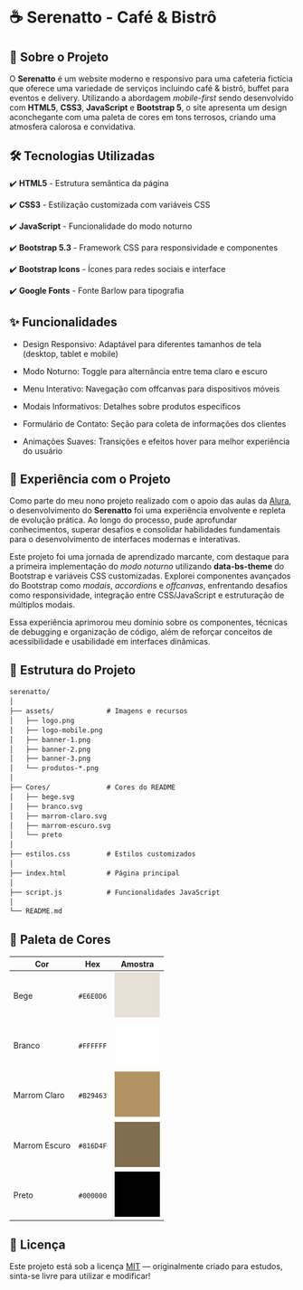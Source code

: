 # ☕ Serenatto - Café & Bistrô

## 📌 Sobre o Projeto

O **Serenatto** é um website moderno e responsivo para uma cafeteria fictícia que oferece uma variedade de serviços incluindo café & bistrô, buffet para eventos e delivery. Utilizando a abordagem *mobile-first* sendo desenvolvido com **HTML5**, **CSS3**, **JavaScript** e **Bootstrap 5**, o site apresenta um design aconchegante com uma paleta de cores em tons terrosos, criando uma atmosfera calorosa e convidativa.

## 🛠️ Tecnologias Utilizadas

✔️ **HTML5** - Estrutura semântica da página

✔️ **CSS3** - Estilização customizada com variáveis CSS

✔️ **JavaScript** - Funcionalidade do modo noturno

✔️ **Bootstrap 5.3** - Framework CSS para responsividade e componentes

✔️ **Bootstrap Icons** - Ícones para redes sociais e interface

✔️ **Google Fonts** - Fonte Barlow para tipografia

## ✨ Funcionalidades

- Design Responsivo: Adaptável para diferentes tamanhos de tela (desktop, tablet e mobile)

- Modo Noturno: Toggle para alternância entre tema claro e escuro

- Menu Interativo: Navegação com offcanvas para dispositivos móveis

- Modais Informativos: Detalhes sobre produtos específicos

- Formulário de Contato: Seção para coleta de informações dos clientes

- Animações Suaves: Transições e efeitos hover para melhor experiência do usuário  

## 🚀 Experiência com o Projeto

Como parte do meu nono projeto realizado com o apoio das aulas da [Alura](https://www.alura.com.br/), o desenvolvimento do **Serenatto** foi uma experiência envolvente e repleta de evolução prática. Ao longo do processo, pude aprofundar conhecimentos, superar desafios e consolidar habilidades fundamentais para o desenvolvimento de interfaces modernas e interativas.

Este projeto foi uma jornada de aprendizado marcante, com destaque para a primeira implementação do *modo noturno* utilizando **data-bs-theme** do Bootstrap e variáveis CSS customizadas. Explorei componentes avançados do Bootstrap como *modais*, *accordions* e *offcanvas*, enfrentando desafios como responsividade, integração entre CSS/JavaScript e estruturação de múltiplos modais.

Essa experiência aprimorou meu domínio sobre os componentes, técnicas de debugging e organização de código, além de reforçar conceitos de acessibilidade e usabilidade em interfaces dinâmicas.

## 📂 Estrutura do Projeto

```txt
serenatto/
│
├── assets/             # Imagens e recursos
│   ├── logo.png
│   ├── logo-mobile.png
│   ├── banner-1.png
│   ├── banner-2.png
│   ├── banner-3.png
│   └── produtos-*.png
│
├── Cores/              # Cores do README
│   ├── bege.svg
│   ├── branco.svg
│   ├── marrom-claro.svg
│   ├── marrom-escuro.svg
│   └── preto
│
├── estilos.css         # Estilos customizados
│
├── index.html          # Página principal
│
├── script.js           # Funcionalidades JavaScript
│
└── README.md
```

## 🎨 Paleta de Cores

| Cor           | Hex       |                  Amostra                  |
| ------------- | --------- | :---------------------------------------: |
| Bege          | `#E6E0D6` |          ![Bege](Cores/bege.svg)          |
| Branco        | `#FFFFFF` |        ![Branco](Cores/branco.svg)        |
| Marrom Claro  | `#B29463` |  ![Marrom Claro](Cores/marrom-claro.svg)  |
| Marrom Escuro | `#816D4F` | ![Marrom Escuro](Cores/marrom-escuro.svg) |
| Preto         | `#000000` |         ![Preto](Cores/preto.svg)         |

## 📜 Licença

Este projeto está sob a licença [MIT](https://opensource.org/licenses/MIT) — originalmente criado para estudos, sinta-se livre para utilizar e modificar!
